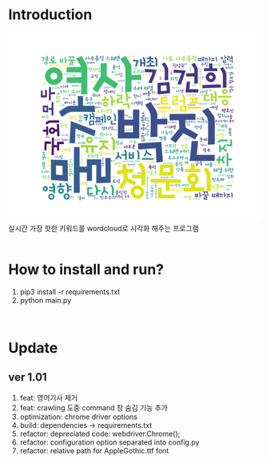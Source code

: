 
# Introduction
![Alt text](./sample.png?raw=true "sample_image")
<br/>
실시간 가장 핫한 키워드를 wordcloud로 시각화 해주는 프로그램
<br/>
<br/>

# How to install and run?

1. pip3 install -r requirements.txt
2. python main.py

<br/>

# Update

## ver 1.01
1. feat: 영어기사 제거
2. feat: crawling 도중 command 창 숨김 기능 추가
3. optimization: chrome driver options
4. build: dependencies -> requirements.txt
5. refactor: depreciated code: webdriver.Chrome();
6. refactor: configuration option separated into config.py
7. refactor: relative path for AppleGothic.ttf font
